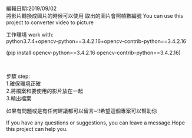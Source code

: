 <p><br />編輯日期:2019/09/02 <br />將影片轉換成圖片的時候可以使用 取出的圖片會照幀數編號 You can use this project to converter video to picture</p>
<p>工作環境 work with: <br />python3.7.4+opencv-python==3.4.2.16+opencv-contrib-python==3.4.2.16</p>
<p>(pip install opencv-python==3.4.2.16 opencv-contrib-python==3.4.2.16)</p>
<p>&nbsp;</p>
<p>步驟 step: <br />1.確保環境正確 <br />2.將檔案和要使用的影片放在一起 <br />3.輸出檔案</p>
<p>如果有問題或是有任何建議都可以留言~!!希望這個專案可以幫助你</p>
<p>If you have any questions or suggestions, you can leave a message.Hope this project can help you.</p>
